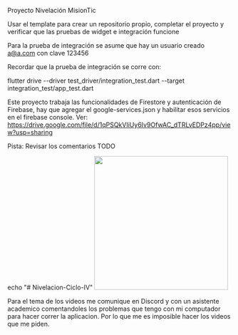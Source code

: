 Proyecto Nivelación MisionTic 

Usar el template para crear un repositorio propio, completar el proyecto y verificar que las pruebas de widget e integración funcione

Para la prueba de integración se asume que hay un usuario creado a@a.com con clave 123456

Recordar que la prueba de integración se corre con:   

flutter drive --driver test_driver/integration_test.dart --target integration_test/app_test.dart

Este proyecto trabaja las funcionalidades de Firestore y autenticación de Firebase, hay que agregar el google-services.json y habilitar esos servicios en el firebase console. Ver: https://drive.google.com/file/d/1qPSQkVIiUy6Iv9OfwAC_dTRLvEDPz4pp/view?usp=sharing   

Pista: Revisar los comentarios TODO   

echo "# Nivelacion-Ciclo-IV"
<img src="firebase.gif" width="300" />

Para el tema de los videos me comunique en Discord y con un asistente academico comentandoles los problemas que tengo con mi computador para hacer correr la aplicacion. Por lo que me es imposible hacer los videos que me piden. 
